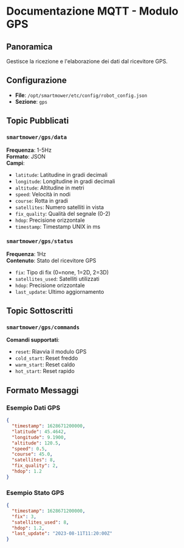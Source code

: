 # Documentazione MQTT - Modulo GPS

## Panoramica
Gestisce la ricezione e l'elaborazione dei dati dal ricevitore GPS.

## Configurazione
- **File**: `/opt/smartmower/etc/config/robot_config.json`
- **Sezione**: `gps`

## Topic Pubblicati

### `smartmower/gps/data`
**Frequenza**: 1-5Hz  
**Formato**: JSON  
**Campi**:
- `latitude`: Latitudine in gradi decimali
- `longitude`: Longitudine in gradi decimali
- `altitude`: Altitudine in metri
- `speed`: Velocità in nodi
- `course`: Rotta in gradi
- `satellites`: Numero satelliti in vista
- `fix_quality`: Qualità del segnale (0-2)
- `hdop`: Precisione orizzontale
- `timestamp`: Timestamp UNIX in ms

### `smartmower/gps/status`
**Frequenza**: 1Hz  
**Contenuto**: Stato del ricevitore GPS
- `fix`: Tipo di fix (0=none, 1=2D, 2=3D)
- `satellites_used`: Satelliti utilizzati
- `hdop`: Precisione orizzontale
- `last_update`: Ultimo aggiornamento

## Topic Sottoscritti

### `smartmower/gps/commands`
**Comandi supportati**:
- `reset`: Riavvia il modulo GPS
- `cold_start`: Reset freddo
- `warm_start`: Reset caldo
- `hot_start`: Reset rapido

## Formato Messaggi

### Esempio Dati GPS
```json
{
  "timestamp": 1628671200000,
  "latitude": 45.4642,
  "longitude": 9.1900,
  "altitude": 120.5,
  "speed": 0.5,
  "course": 45.0,
  "satellites": 8,
  "fix_quality": 2,
  "hdop": 1.2
}
```

### Esempio Stato GPS
```json
{
  "timestamp": 1628671200000,
  "fix": 3,
  "satellites_used": 8,
  "hdop": 1.2,
  "last_update": "2023-08-11T11:20:00Z"
}
```
